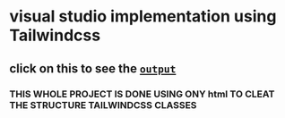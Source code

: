 # visual studio implementation using Tailwindcss

## click on this to see the [ `output`](https://code.visualstudio.com/) 

 []( https://code.visualstudio.com)

 ### **THIS WHOLE PROJECT IS DONE USING ONY html TO CLEAT THE STRUCTURE TAILWINDCSS CLASSES**
          